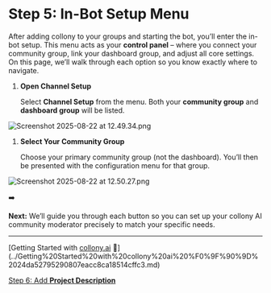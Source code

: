 # Step 5: In-Bot Setup Menu

After adding collony to your groups and starting the bot, you’ll enter the in-bot setup. This menu acts as your **control panel** – where you connect your community group, link your dashboard group, and adjust all core settings. On this page, we’ll walk through each option so you know exactly where to navigate.

1. **Open Channel Setup**
    
    Select **Channel Setup** from the menu. Both your **community group** and **dashboard group** will be listed.
    

![Screenshot 2025-08-22 at 12.49.34.png](Step%205%20In-Bot%20Setup%20Menu%20257a5279529080a6a4ccc71cf8f0b2ac/Screenshot_2025-08-22_at_12.49.34.png)

1. **Select Your Community Group**
    
    Choose your primary community group (not the dashboard). You’ll then be presented with the configuration menu for that group.
    

![Screenshot 2025-08-22 at 12.50.27.png](Step%205%20In-Bot%20Setup%20Menu%20257a5279529080a6a4ccc71cf8f0b2ac/Screenshot_2025-08-22_at_12.50.27.png)

<aside>
➡️

**Next:** We’ll guide you through each button so you can set up your collony AI community moderator precisely to match your specific needs.

</aside>

---

[Getting Started with [collony.ai](http://collony.ai) 🐝](../Getting%20Started%20with%20collony%20ai%20%F0%9F%90%9D%2024da52795290807eacc8ca18514cffc3.md)

[Step 6: Add **Project Description**](Step%206%20Add%20Project%20Description%20259a527952908072a815ed83cbad3969.md)